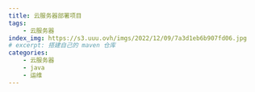 ```yaml
---
title: 云服务器部署项目
tags: 
    - 云服务器
index_img: https://s3.uuu.ovh/imgs/2022/12/09/7a3d1eb6b907fd06.jpg
# excerpt: 搭建自己的 maven 仓库
categories:
    - 云服务器
    - java
    - 运维
---
```


